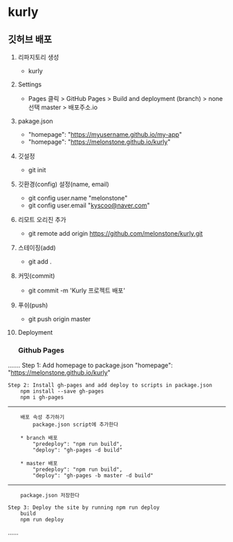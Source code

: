 # kurly

## 깃허브 배포

1. 리파지토리 생성
    - kurly

2. Settings
    - Pages 클릭 > GitHub Pages > Build and deployment (branch) > none 선택 master > 배포주소.io

3. pakage.json
    - "homepage": "https://myusername.github.io/my-app"
    - "homepage": "https://melonstone.github.io/kurly"

4. 깃설정
    - git init
    
5. 깃환경(config) 설정(name, email)
    - git config user.name "melonstone"
    - git config user.email "kyscoo@naver.com"

6. 리모트 오리진 추가
    - git remote add origin https://github.com/melonstone/kurly.git

7. 스테이징(add)
    - git add .

8. 커밋(commit)
    - git commit -m 'Kurly 프로젝트 배포'

9. 푸쉬(push)
    - git push origin master

10. Deployment
    
    ### Github Pages
.......
    Step 1: Add homepage to package.json
        "homepage": "https://melonstone.github.io/kurly"

    Step 2: Install gh-pages and add deploy to scripts in package.json
        npm install --save gh-pages
        npm i gh-pages

---------------------------------------------------------
        배포 속성 추가하기
            package.json script에 추가한다

        * branch 배포
            "predeploy": "npm run build",
            "deploy": "gh-pages -d build"

        * master 배포
            "predeploy": "npm run build",
            "deploy": "gh-pages -b master -d build"
---------------------------------------------------------
        package.json 저장한다

    Step 3: Deploy the site by running npm run deploy
        build
        npm run deploy

       
......
